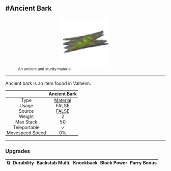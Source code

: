 <meta property="og:title" content="Ancient Bark - MoreValheim" /><meta property="og:type" content="website" /><meta property="og:image" content="/assets/ancient_bark.png" /><meta property="og:description" content="Ancient Bark is an item found in Valheim." /><meta name="theme-color" content="#546D78"><meta name="twitter:card" content="summary_large_image">
#Ancient Bark
-------------
<style>img {width:20px;}.tb {width:150px;display: block;margin-left: auto;margin-right: auto;}</style>

<style>.md-typeset table:not([class]) th:not([align]) {min-width:unset!important;}</style>
<style>td{padding:0em 0.3em!important;text-align:center!important;border-left:.05rem solid var(--md-default-fg-color--lightest)}</style>

<style>th{padding:0.1em 0.3em!important;text-align:center!important;font-weight:bold}</style>

<style>pre{text-align:right!important}</style>
<style>table tr td:first-child {border-left: 0;};</style>

<figure><img src="/assets/ancient_bark.png" class="tb" /><figcaption><small>An ancient and sturdy material.</small></figcaption></figure>

-------------

Ancient bark is an item found in Valheim.

|        | Ancient Bark              |
| ----------- | ------------------------------------ |
| Type | [Material](../../types/material)
| Usage | FALSE<br>
| Source | [FALSE](../../items/false)
| Weight | 2 |
| Max Stack | 50 |
| Teleportable | ✓
| Movespeed Speed | 0%


-------------

### Upgrades
| Q | Durability | Backstab Multi. | Knockback | Block Power | Parry Bonus
| - | - | - | - | - | - 
